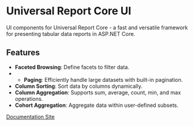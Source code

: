 ﻿# Universal Report Core UI

UI components for Universal Report Core - a fast and versatile framework for presenting tabular data reports in ASP.NET Core.

## Features

- **Faceted Browsing**: Define facets to filter data.
- - **Paging**: Efficiently handle large datasets with built-in pagination.
- **Column Sorting**: Sort data by columns dynamically.
- **Column Aggregation**: Supports sum, average, count, min, and max operations.
- **Cohort Aggregation**: Aggregate data within user-defined subsets.

[Documentation Site](https://tonybierman.github.io/universal-report-core/)
